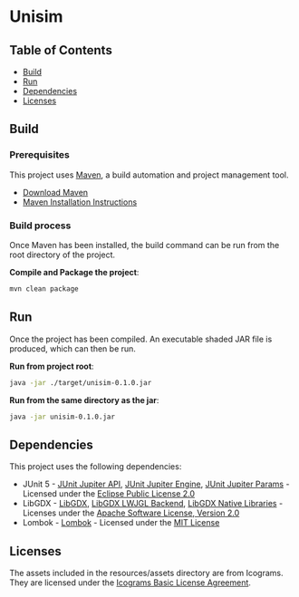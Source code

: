 # Unisim

## Table of Contents

- [Build](#build)
- [Run](#run)
- [Dependencies](#dependencies)
- [Licenses](#licenses)

## Build

### Prerequisites

This project uses [Maven](https://maven.apache.org), a build automation and project management tool.

- [Download Maven](https://maven.apache.org/download.html)
- [Maven Installation Instructions](https://maven.apache.org/install.html)

### Build process

Once Maven has been installed, the build command can be run from the root directory of the project.

**Compile and Package the project**:

```sh
mvn clean package
```

## Run

Once the project has been compiled. An executable shaded JAR file is produced, which can then be run.

**Run from project root**:

```sh
java -jar ./target/unisim-0.1.0.jar
```

**Run from the same directory as the jar**:

```sh
java -jar unisim-0.1.0.jar
```

## Dependencies

This project uses the following dependencies:

- JUnit 5 - [JUnit Jupiter API](https://mvnrepository.com/artifact/org.junit.jupiter/junit-jupiter-api), [JUnit Jupiter Engine](https://mvnrepository.com/artifact/org.junit.jupiter/junit-jupiter-engine), [JUnit Jupiter Params](https://mvnrepository.com/artifact/org.junit.jupiter/junit-jupiter-params) - Licensed under the [Eclipse Public License 2.0](https://www.eclipse.org/legal/epl-v20.html)
- LibGDX - [LibGDX](https://mvnrepository.com/artifact/com.badlogicgames.gdx/gdx), [LibGDX LWJGL Backend](https://mvnrepository.com/artifact/com.badlogicgames.gdx/gdx-backend-lwjgl), [LibGDX Native Libraries](https://mvnrepository.com/artifact/com.badlogicgames.gdx/gdx-platform) - Licenses under the [Apache Software License, Version 2.0](http://www.apache.org/licenses/LICENSE-2.0.txt)
- Lombok - [Lombok](https://mvnrepository.com/artifact/org.projectlombok/lombok) - Licensed under the [MIT License](https://projectlombok.org/LICENSE)

## Licenses

The assets included in the resources/assets directory are from Icograms. They are licensed under the [Icograms Basic License Agreement](https://education.icograms.com/license-agreement-basic).
